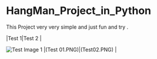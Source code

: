 # HangMan_Project_in_Python
This Project very very simple and just fun and try . 

|Test 1|Test 2 |

![Test Image 1](Test01.PNG)
|(Test 01.PNG)|(Test02.PNG) |

